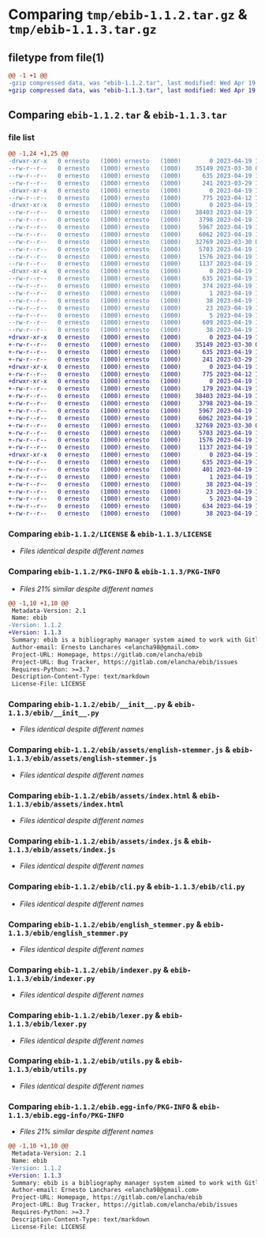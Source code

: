 # Comparing `tmp/ebib-1.1.2.tar.gz` & `tmp/ebib-1.1.3.tar.gz`

## filetype from file(1)

```diff
@@ -1 +1 @@
-gzip compressed data, was "ebib-1.1.2.tar", last modified: Wed Apr 19 17:37:13 2023, max compression
+gzip compressed data, was "ebib-1.1.3.tar", last modified: Wed Apr 19 17:41:33 2023, max compression
```

## Comparing `ebib-1.1.2.tar` & `ebib-1.1.3.tar`

### file list

```diff
@@ -1,24 +1,25 @@
-drwxr-xr-x   0 ernesto   (1000) ernesto   (1000)        0 2023-04-19 17:37:13.371935 ebib-1.1.2/
--rw-r--r--   0 ernesto   (1000) ernesto   (1000)    35149 2023-03-30 01:00:35.000000 ebib-1.1.2/LICENSE
--rw-r--r--   0 ernesto   (1000) ernesto   (1000)      635 2023-04-19 17:37:13.371935 ebib-1.1.2/PKG-INFO
--rw-r--r--   0 ernesto   (1000) ernesto   (1000)      241 2023-03-29 13:24:13.000000 ebib-1.1.2/README.md
-drwxr-xr-x   0 ernesto   (1000) ernesto   (1000)        0 2023-04-19 17:37:13.371935 ebib-1.1.2/ebib/
--rw-r--r--   0 ernesto   (1000) ernesto   (1000)      775 2023-04-12 12:47:10.000000 ebib-1.1.2/ebib/__init__.py
-drwxr-xr-x   0 ernesto   (1000) ernesto   (1000)        0 2023-04-19 17:37:13.371935 ebib-1.1.2/ebib/assets/
--rw-r--r--   0 ernesto   (1000) ernesto   (1000)    38403 2023-04-19 12:43:51.000000 ebib-1.1.2/ebib/assets/english-stemmer.js
--rw-r--r--   0 ernesto   (1000) ernesto   (1000)     3798 2023-04-19 16:37:29.000000 ebib-1.1.2/ebib/assets/index.html
--rw-r--r--   0 ernesto   (1000) ernesto   (1000)     5967 2023-04-19 16:35:50.000000 ebib-1.1.2/ebib/assets/index.js
--rw-r--r--   0 ernesto   (1000) ernesto   (1000)     6062 2023-04-19 17:35:32.000000 ebib-1.1.2/ebib/cli.py
--rw-r--r--   0 ernesto   (1000) ernesto   (1000)    32769 2023-03-30 01:11:34.000000 ebib-1.1.2/ebib/english_stemmer.py
--rw-r--r--   0 ernesto   (1000) ernesto   (1000)     5703 2023-04-19 13:23:21.000000 ebib-1.1.2/ebib/indexer.py
--rw-r--r--   0 ernesto   (1000) ernesto   (1000)     1576 2023-04-19 13:21:21.000000 ebib-1.1.2/ebib/lexer.py
--rw-r--r--   0 ernesto   (1000) ernesto   (1000)     1137 2023-04-19 17:10:28.000000 ebib-1.1.2/ebib/utils.py
-drwxr-xr-x   0 ernesto   (1000) ernesto   (1000)        0 2023-04-19 17:37:13.371935 ebib-1.1.2/ebib.egg-info/
--rw-r--r--   0 ernesto   (1000) ernesto   (1000)      635 2023-04-19 17:37:13.000000 ebib-1.1.2/ebib.egg-info/PKG-INFO
--rw-r--r--   0 ernesto   (1000) ernesto   (1000)      374 2023-04-19 17:37:13.000000 ebib-1.1.2/ebib.egg-info/SOURCES.txt
--rw-r--r--   0 ernesto   (1000) ernesto   (1000)        1 2023-04-19 17:37:13.000000 ebib-1.1.2/ebib.egg-info/dependency_links.txt
--rw-r--r--   0 ernesto   (1000) ernesto   (1000)       38 2023-04-19 17:37:13.000000 ebib-1.1.2/ebib.egg-info/entry_points.txt
--rw-r--r--   0 ernesto   (1000) ernesto   (1000)       23 2023-04-19 17:37:13.000000 ebib-1.1.2/ebib.egg-info/requires.txt
--rw-r--r--   0 ernesto   (1000) ernesto   (1000)        5 2023-04-19 17:37:13.000000 ebib-1.1.2/ebib.egg-info/top_level.txt
--rw-r--r--   0 ernesto   (1000) ernesto   (1000)      609 2023-04-19 17:24:54.000000 ebib-1.1.2/pyproject.toml
--rw-r--r--   0 ernesto   (1000) ernesto   (1000)       38 2023-04-19 17:37:13.371935 ebib-1.1.2/setup.cfg
+drwxr-xr-x   0 ernesto   (1000) ernesto   (1000)        0 2023-04-19 17:41:33.584027 ebib-1.1.3/
+-rw-r--r--   0 ernesto   (1000) ernesto   (1000)    35149 2023-03-30 01:00:35.000000 ebib-1.1.3/LICENSE
+-rw-r--r--   0 ernesto   (1000) ernesto   (1000)      635 2023-04-19 17:41:33.584027 ebib-1.1.3/PKG-INFO
+-rw-r--r--   0 ernesto   (1000) ernesto   (1000)      241 2023-03-29 13:24:13.000000 ebib-1.1.3/README.md
+drwxr-xr-x   0 ernesto   (1000) ernesto   (1000)        0 2023-04-19 17:41:33.584027 ebib-1.1.3/ebib/
+-rw-r--r--   0 ernesto   (1000) ernesto   (1000)      775 2023-04-12 12:47:10.000000 ebib-1.1.3/ebib/__init__.py
+drwxr-xr-x   0 ernesto   (1000) ernesto   (1000)        0 2023-04-19 17:41:33.584027 ebib-1.1.3/ebib/assets/
+-rw-r--r--   0 ernesto   (1000) ernesto   (1000)      179 2023-04-19 17:30:42.000000 ebib-1.1.3/ebib/assets/.gitlab-ci.yml
+-rw-r--r--   0 ernesto   (1000) ernesto   (1000)    38403 2023-04-19 12:43:51.000000 ebib-1.1.3/ebib/assets/english-stemmer.js
+-rw-r--r--   0 ernesto   (1000) ernesto   (1000)     3798 2023-04-19 16:37:29.000000 ebib-1.1.3/ebib/assets/index.html
+-rw-r--r--   0 ernesto   (1000) ernesto   (1000)     5967 2023-04-19 16:35:50.000000 ebib-1.1.3/ebib/assets/index.js
+-rw-r--r--   0 ernesto   (1000) ernesto   (1000)     6062 2023-04-19 17:35:32.000000 ebib-1.1.3/ebib/cli.py
+-rw-r--r--   0 ernesto   (1000) ernesto   (1000)    32769 2023-03-30 01:11:34.000000 ebib-1.1.3/ebib/english_stemmer.py
+-rw-r--r--   0 ernesto   (1000) ernesto   (1000)     5703 2023-04-19 13:23:21.000000 ebib-1.1.3/ebib/indexer.py
+-rw-r--r--   0 ernesto   (1000) ernesto   (1000)     1576 2023-04-19 13:21:21.000000 ebib-1.1.3/ebib/lexer.py
+-rw-r--r--   0 ernesto   (1000) ernesto   (1000)     1137 2023-04-19 17:10:28.000000 ebib-1.1.3/ebib/utils.py
+drwxr-xr-x   0 ernesto   (1000) ernesto   (1000)        0 2023-04-19 17:41:33.584027 ebib-1.1.3/ebib.egg-info/
+-rw-r--r--   0 ernesto   (1000) ernesto   (1000)      635 2023-04-19 17:41:33.000000 ebib-1.1.3/ebib.egg-info/PKG-INFO
+-rw-r--r--   0 ernesto   (1000) ernesto   (1000)      401 2023-04-19 17:41:33.000000 ebib-1.1.3/ebib.egg-info/SOURCES.txt
+-rw-r--r--   0 ernesto   (1000) ernesto   (1000)        1 2023-04-19 17:41:33.000000 ebib-1.1.3/ebib.egg-info/dependency_links.txt
+-rw-r--r--   0 ernesto   (1000) ernesto   (1000)       38 2023-04-19 17:41:33.000000 ebib-1.1.3/ebib.egg-info/entry_points.txt
+-rw-r--r--   0 ernesto   (1000) ernesto   (1000)       23 2023-04-19 17:41:33.000000 ebib-1.1.3/ebib.egg-info/requires.txt
+-rw-r--r--   0 ernesto   (1000) ernesto   (1000)        5 2023-04-19 17:41:33.000000 ebib-1.1.3/ebib.egg-info/top_level.txt
+-rw-r--r--   0 ernesto   (1000) ernesto   (1000)      634 2023-04-19 17:40:55.000000 ebib-1.1.3/pyproject.toml
+-rw-r--r--   0 ernesto   (1000) ernesto   (1000)       38 2023-04-19 17:41:33.584027 ebib-1.1.3/setup.cfg
```

### Comparing `ebib-1.1.2/LICENSE` & `ebib-1.1.3/LICENSE`

 * *Files identical despite different names*

### Comparing `ebib-1.1.2/PKG-INFO` & `ebib-1.1.3/PKG-INFO`

 * *Files 21% similar despite different names*

```diff
@@ -1,10 +1,10 @@
 Metadata-Version: 2.1
 Name: ebib
-Version: 1.1.2
+Version: 1.1.3
 Summary: ebib is a bibliography manager system aimed to work with Gitlab/Github pages
 Author-email: Ernesto Lanchares <elancha98@gmail.com>
 Project-URL: Homepage, https://gitlab.com/elancha/ebib
 Project-URL: Bug Tracker, https://gitlab.com/elancha/ebib/issues
 Requires-Python: >=3.7
 Description-Content-Type: text/markdown
 License-File: LICENSE
```

### Comparing `ebib-1.1.2/ebib/__init__.py` & `ebib-1.1.3/ebib/__init__.py`

 * *Files identical despite different names*

### Comparing `ebib-1.1.2/ebib/assets/english-stemmer.js` & `ebib-1.1.3/ebib/assets/english-stemmer.js`

 * *Files identical despite different names*

### Comparing `ebib-1.1.2/ebib/assets/index.html` & `ebib-1.1.3/ebib/assets/index.html`

 * *Files identical despite different names*

### Comparing `ebib-1.1.2/ebib/assets/index.js` & `ebib-1.1.3/ebib/assets/index.js`

 * *Files identical despite different names*

### Comparing `ebib-1.1.2/ebib/cli.py` & `ebib-1.1.3/ebib/cli.py`

 * *Files identical despite different names*

### Comparing `ebib-1.1.2/ebib/english_stemmer.py` & `ebib-1.1.3/ebib/english_stemmer.py`

 * *Files identical despite different names*

### Comparing `ebib-1.1.2/ebib/indexer.py` & `ebib-1.1.3/ebib/indexer.py`

 * *Files identical despite different names*

### Comparing `ebib-1.1.2/ebib/lexer.py` & `ebib-1.1.3/ebib/lexer.py`

 * *Files identical despite different names*

### Comparing `ebib-1.1.2/ebib/utils.py` & `ebib-1.1.3/ebib/utils.py`

 * *Files identical despite different names*

### Comparing `ebib-1.1.2/ebib.egg-info/PKG-INFO` & `ebib-1.1.3/ebib.egg-info/PKG-INFO`

 * *Files 21% similar despite different names*

```diff
@@ -1,10 +1,10 @@
 Metadata-Version: 2.1
 Name: ebib
-Version: 1.1.2
+Version: 1.1.3
 Summary: ebib is a bibliography manager system aimed to work with Gitlab/Github pages
 Author-email: Ernesto Lanchares <elancha98@gmail.com>
 Project-URL: Homepage, https://gitlab.com/elancha/ebib
 Project-URL: Bug Tracker, https://gitlab.com/elancha/ebib/issues
 Requires-Python: >=3.7
 Description-Content-Type: text/markdown
 License-File: LICENSE
```

